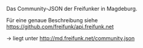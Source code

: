 Das Community-JSON der Freifunker in Magdeburg.

Für eine genaue Beschreibung siehe https://github.com/freifunk/api.freifunk.net

-> liegt unter http://md.freifunk.net/community.json
